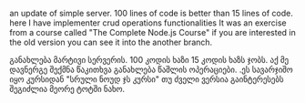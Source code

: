 an update of simple server. 100 lines of code is better than 15 lines of code. here I have implementer crud operations functionalities It was an exercise from a course called "The Complete Node.js Course" if you are interested in the old version you can see it into the another branch.

განახლება მარტივი სერვერის. 100 კოდის ხაზი 15 კოდის ხაზს ჯობს. აქ მე დავნერგე შექმნა წაკითხვა განახლება წაშლის ოპერაციები. .ეს სავარჯიშო იყო კურსიდან "სრული ნოუდ ჯს კურსი" თუ ძველი ვერსია გაინტერესებს შეგიძლია მეორე ტოტში ნახო.
